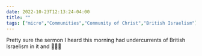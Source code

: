 ---date: 2022-10-23T12:13:24-04:00title: ""tags: ["micro","Communities","Community of Christ","British Israelism"]---Pretty sure the sermon I heard this morning had undercurrents of British Israelism in it and 😬😬😬